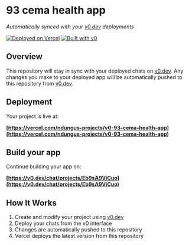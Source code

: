 # 93 cema health app

*Automatically synced with your [v0.dev](https://v0.dev) deployments*

[![Deployed on Vercel](https://img.shields.io/badge/Deployed%20on-Vercel-black?style=for-the-badge&logo=vercel)](https://vercel.com/ndungus-projects/v0-93-cema-health-app)
[![Built with v0](https://img.shields.io/badge/Built%20with-v0.dev-black?style=for-the-badge)](https://v0.dev/chat/projects/Eb9sA9ViCuo)

## Overview

This repository will stay in sync with your deployed chats on [v0.dev](https://v0.dev).
Any changes you make to your deployed app will be automatically pushed to this repository from [v0.dev](https://v0.dev).

## Deployment

Your project is live at:

**[https://vercel.com/ndungus-projects/v0-93-cema-health-app](https://vercel.com/ndungus-projects/v0-93-cema-health-app)**

## Build your app

Continue building your app on:

**[https://v0.dev/chat/projects/Eb9sA9ViCuo](https://v0.dev/chat/projects/Eb9sA9ViCuo)**

## How It Works

1. Create and modify your project using [v0.dev](https://v0.dev)
2. Deploy your chats from the v0 interface
3. Changes are automatically pushed to this repository
4. Vercel deploys the latest version from this repository